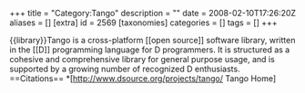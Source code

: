 +++
title = "Category:Tango"
description = ""
date = 2008-02-10T17:26:20Z
aliases = []
[extra]
id = 2569
[taxonomies]
categories = []
tags = []
+++

{{library}}Tango is a cross-platform [[open source]] software library, written in the [[D]] programming language for D programmers. It is structured as a cohesive and comprehensive library for general purpose usage, and is supported by a growing number of recognized D enthusiasts.
==Citations==
*[http://www.dsource.org/projects/tango/ Tango Home]
